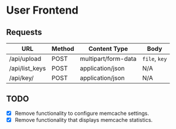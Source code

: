 # User Frontend

## Requests

URL            |  Method | Content Type        | Body      
---------------|---------|---------------------|-------------
/api/upload    | POST    | multipart/form-data | `file`, `key` 
/api/list_keys | POST    | application/json    | N/A
/api/key/<key> | POST    | application/json    | N/A                               

## TODO
- [x] Remove functionality to configure memcache settings.
- [x] Remove functionality that displays memcache statistics.
